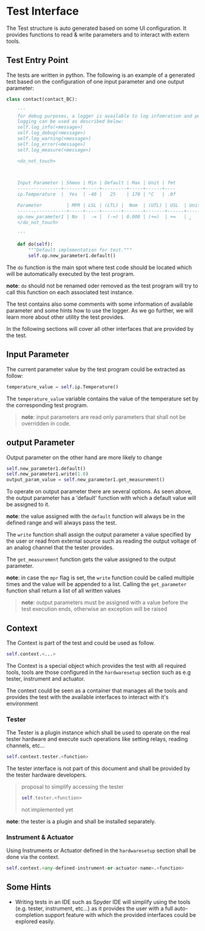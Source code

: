 # Test Interface

The Test structure is auto generated based on some UI configuration. It provides functions to read & write parameters and to interact with extern tools.

## Test Entry Point

The tests are written in python.
The following is an example of a generated test based on the configuration of one input parameter and one output parameter:

```python
class contact(contact_BC):

    '''
    for debug purposes, a logger is available to log infomration and porpagate them to the UI.
    logging can be used as described below:
    self.log_info(<message>)
    self.log_debug(<message>)
    self.log_warning(<message>)
    self.log_error(<message>)
    self.log_measure(<message>)

    <do_not_touch>
    


    Input Parameter | Shmoo | Min | Default | Max | Unit | fmt
    ----------------+-------+-----+---------+-----+------+----
    ip.Temperature  |  Yes  | -40 |   25    | 170 | °C   | .0f

    Parameter         | MPR | LSL | (LTL) |  Nom  | (UTL) | USL  | Unit | fmt
    ------------------+-----+-----+-------+-------+-------+------+------+----
    op.new_parameter1 | No  |  -∞ |  (-∞) | 0.000 | (+∞)  | +∞   | ˽    | .3f
    </do_not_touch>

    '''

    def do(self):
        """Default implementation for test."""
        self.op.new_parameter1.default()
```

The `do` function is the main spot where test code should be located which will be automatically executed by the test program.

__note__: `do` should not be renamed oder removed as the test program will try to call this function on each associated test instance.

The test contains also some comments with some information of available parameter and some hints how to use the logger. As we go further, we will learn more about other utility the test provides.

In the following sections will cover all other interfaces that are provided by the test.

## Input Parameter

The current parameter value by the test program could be extracted as follow:

```python
temperature_value = self.ip.Temperature()
```

The `temperature_value` variable contains the value of the temperature set by the corresponding test program.

> __note__: input parameters are read only parameters that shall not be overridden in code.

## output Parameter

Output parameter on the other hand are more likely to change

```python
self.new_parameter1.default()
self.new_parameter1.write(1.0)
output_param_value = self.new_parameter1.get_measurement()
```

To operate on output parameter there are several options.
As seen above, the output parameter has a 'default' function with which a default value will be assigned to it.

__note__: the value assigned with the `default` function will always be in the defined range and will always pass the test.

The `write` function shall assign the output parameter a value specified by the user or read from external source such as reading the output voltage of an analog channel that the tester provides.

The `get_measurement` function gets the value assigned to the output parameter.

__note__: in case the `mpr` flag is set, the `write` function could be called multiple times and the value will be appended to a list. Calling the `get_parameter` function shall return a list of all written values

> __note__: output parameters must be assigned with a value before the test execution ends, otherwise an exception will be raised

## Context

The Context is part of the test and could be used as follow.

```python
self.context.<...>
```

The Context is a special object which provides the test with all required tools, tools are those configured in the `hardwaresetup` section such as e.g tester, instrument and actuator.

The context could be seen as a container that manages all the tools and provides the test with the available interfaces to interact with it's environment

### Tester

The Tester is a plugin instance which shall be used to operate on the real tester hardware and execute such operations like setting relays, reading channels, etc...

```python
self.context.tester.<function>
```

The tester interface is not part of this document and shall be provided by the tester hardware developers.

> proposal to simplify accessing the tester
>
> ```python
> self.tester.<function>
> ```
>
> not implemented yet

__note__: the tester is a plugin and shall be installed separately.

### Instrument & Actuator

Using Instruments or Actuator defined in the `hardwaresetup` section shall be done via the context.

```python
self.context.<any-defined-instrument-or-actuator-name>.<function>
```

## Some Hints

* Writing tests in an IDE such as Spyder IDE will simplify using the tools (e.g. tester, instrument, etc...) as it provides the user with a full auto-completion support feature with which the provided interfaces could be explored easily.
